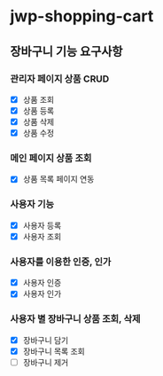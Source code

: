# jwp-shopping-cart

## 장바구니 기능 요구사항

### 관리자 페이지 상품 CRUD
- [x] 상품 조회
- [x] 상품 등록
- [x] 상품 삭제
- [x] 상품 수정

### 메인 페이지 상품 조회
- [x] 상품 목록 페이지 연동

### 사용자 기능
- [x] 사용자 등록
- [x] 사용자 조회

### 사용자를 이용한 인증, 인가
- [x] 사용자 인증
- [x] 사용자 인가

### 사용자 별 장바구니 상품 조회, 삭제
- [x] 장바구니 담기
- [x] 장바구니 목록 조회
- [ ] 장바구니 제거
